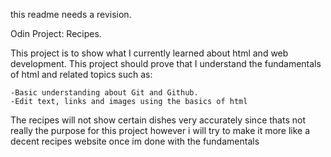 this readme needs a revision.

Odin Project: Recipes.

This project is to show what I currently learned about html and web
development. This project should prove that I understand the fundamentals
of html and related topics such as:

	-Basic understanding about Git and Github.
	-Edit text, links and images using the basics of html

The recipes will not show certain dishes very accurately since thats not really the purpose for this project
however i will try to make it more like a decent recipes website once im done with the fundamentals
